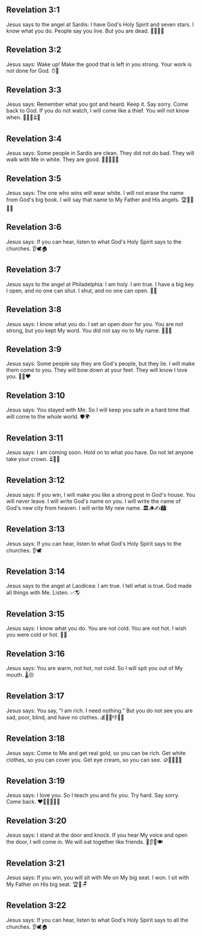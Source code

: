 ## Revelation 3:1
Jesus says to the angel at Sardis: <jesus>I have God's Holy Spirit and seven stars. I know what you do. People say you live. But you are dead.</jesus> 🌟👀💬💀
## Revelation 3:2
Jesus says: <jesus>Wake up! Make the good that is left in you strong. Your work is not done for God.</jesus> ⏰💪
## Revelation 3:3
Jesus says: <jesus>Remember what you got and heard. Keep it. Say sorry. Come back to God. If you do not watch, I will come like a thief. You will not know when.</jesus> 🧠📖🙏⏳🦊
## Revelation 3:4
Jesus says: <jesus>Some people in Sardis are clean. They did not do bad. They will walk with Me in white. They are good.</jesus> 🚶‍♂️🚶‍♀️🤍
## Revelation 3:5
Jesus says: <jesus>The one who wins will wear white. I will not erase the name from God's big book. I will say that name to My Father and His angels.</jesus> 🏆🤍📘👑👼
## Revelation 3:6
Jesus says: <jesus>If you can hear, listen to what God's Holy Spirit says to the churches.</jesus> 👂🕊️🏠
## Revelation 3:7
Jesus says to the angel at Philadelphia: <jesus>I am holy. I am true. I have a big key. I open, and no one can shut. I shut, and no one can open.</jesus> 🔑🚪
## Revelation 3:8
Jesus says: <jesus>I know what you do. I set an open door for you. You are not strong, but you kept My word. You did not say no to My name.</jesus> 🚪✅🫶
## Revelation 3:9
Jesus says: <jesus>Some people say they are God's people, but they lie. I will make them come to you. They will bow down at your feet. They will know I love you.</jesus> 🙇‍♂️❤️
## Revelation 3:10
Jesus says: <jesus>You stayed with Me. So I will keep you safe in a hard time that will come to the whole world.</jesus> 🛡️🌍
## Revelation 3:11
Jesus says: <jesus>I am coming soon. Hold on to what you have. Do not let anyone take your crown.</jesus> ⏳🤲👑
## Revelation 3:12
Jesus says: <jesus>If you win, I will make you like a strong post in God's house. You will never leave. I will write God's name on you. I will write the name of God's new city from heaven. I will write My new name.</jesus> 🏛️🪵✍️🏙️
## Revelation 3:13
Jesus says: <jesus>If you can hear, listen to what God's Holy Spirit says to the churches.</jesus> 👂🕊️
## Revelation 3:14
Jesus says to the angel at Laodicea: <jesus>I am true. I tell what is true. God made all things with Me. Listen.</jesus> ✅🌎
## Revelation 3:15
Jesus says: <jesus>I know what you do. You are not cold. You are not hot. I wish you were cold or hot.</jesus> 🧊🔥
## Revelation 3:16
Jesus says: <jesus>You are warm, not hot, not cold. So I will spit you out of My mouth.</jesus> 🌡️😣
## Revelation 3:17
Jesus says: <jesus>You say, “I am rich. I need nothing.” But you do not see you are sad, poor, blind, and have no clothes.</jesus> 💰🚫😢👎👀🧥
## Revelation 3:18
Jesus says: <jesus>Come to Me and get real gold, so you can be rich. Get white clothes, so you can cover you. Get eye cream, so you can see.</jesus> 🪙🤍👕👀💧
## Revelation 3:19
Jesus says: <jesus>I love you. So I teach you and fix you. Try hard. Say sorry. Come back.</jesus> ❤️👨‍🏫🔧💪🙏
## Revelation 3:20
Jesus says: <jesus>I stand at the door and knock. If you hear My voice and open the door, I will come in. We will eat together like friends.</jesus> 🚪👂👋🍽️
## Revelation 3:21
Jesus says: <jesus>If you win, you will sit with Me on My big seat. I won. I sit with My Father on His big seat.</jesus> 🏆👑🪑
## Revelation 3:22
Jesus says: <jesus>If you can hear, listen to what God's Holy Spirit says to all the churches.</jesus> 👂🕊️🏠

